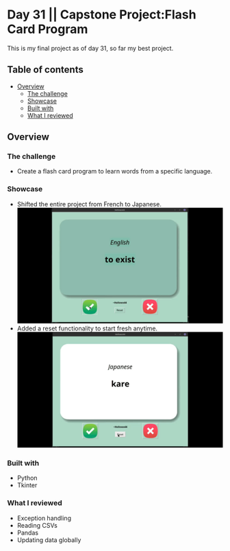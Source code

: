 # Day 31 || Capstone Project:Flash Card Program
This is my final project as of day 31, so far my best project.
## Table of contents

- [Overview](#overview)
  - [The challenge](#the-challenge)
  - [Showcase](#showcase)
  - [Built with](#built-with)
  - [What I reviewed](#what-i-reviewed)

## Overview

### The challenge

- Create a flash card program to learn words from a specific language.

### Showcase
- Shifted the entire project from French to Japanese.
![Flashcard_demo](Flashcard_demo.gif)
- Added a reset functionality to start fresh anytime.
![Reset_button_demo](Reset_button_demo.gif)
### Built with

- Python
- Tkinter

### What I reviewed
- Exception handling 
- Reading CSVs
- Pandas
- Updating data globally

